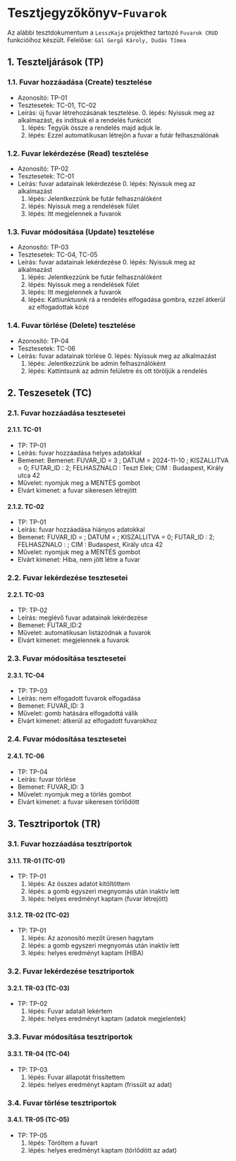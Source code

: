 # Tesztjegyzőkönyv-`Fuvarok`

Az alábbi tesztdokumentum a `LesszKaja` projekthez tartozó `Fuvarok CRUD` funkcióihoz készült. Felelőse: `Gál Gergő Károly, Dudás Tímea` 

## 1. Teszteljárások (TP)

### 1.1. Fuvar hozzáadása (Create) tesztelése
- Azonosító: TP-01
- Tesztesetek: TC-01, TC-02
- Leírás: új fuvar létrehozásának tesztelése. 
    0. lépés: Nyissuk meg az alkalmazást, és indítsuk el a rendelés funkciót
    1. lépés: Tegyük össze a rendelés majd adjuk le.
    2. lépés: Ezzel automatikusan létrejön a fuvar a futár felhasználónak

### 1.2. Fuvar lekérdezése (Read) tesztelése
- Azonosító: TP-02
- Tesztesetek: TC-01
- Leírás: fuvar adatainak lekérdezése 
    0. lépés: Nyissuk meg az alkalmazást
    1. lépés: Jelentkezzünk be futár felhasználóként
    2. lépés: Nyissuk meg a rendelések fület 
    3. lépés: Itt megjelennek a fuvarok

### 1.3. Fuvar módosítása (Update) tesztelése
- Azonosító: TP-03
- Tesztesetek: TC-04, TC-05
- Leírás: fuvar adatainak lekérdezése 
    0. lépés: Nyissuk meg az alkalmazást
    1. lépés: Jelentkezzünk be futár felhasználóként
    2. lépés: Nyissuk meg a rendelések fület 
    3. lépés: Itt megjelennek a fuvarok
    4. lépés: Kattiunktusnk rá a rendelés elfogadása gombra, ezzel átkerül az elfogadottak közé
    
### 1.4. Fuvar törlése (Delete) tesztelése
- Azonosító: TP-04
- Tesztesetek: TC-06
- Leírás: fuvar adatainak törlése 
    0. lépés: Nyissuk meg az alkalmazást
    1. lépés: Jelentkezzünk be admin felhasználóként
    2. lépés: Kattintsunk az admin felületre és ott töröljük a rendelés

## 2. Teszesetek (TC)

### 2.1. Fuvar hozzáadása tesztesetei

#### 2.1.1. TC-01
- TP: TP-01
- Leírás: fuvar hozzáadása helyes adatokkal
- Bemenet: Bemenet: FUVAR_ID = 3 ; DATUM = 2024-11-10 ; KISZALLITVA = 0; FUTAR_ID : 2; FELHASZNALO : Teszt Elek; CIM : Budaspest, Király utca 42
- Művelet: nyomjuk meg a MENTÉS gombot
- Elvárt kimenet: a fuvar sikeresen létrejött

#### 2.1.2. TC-02
- TP: TP-01
- Leírás: fuvar hozzáadása hiányos adatokkal 
- Bemenet: FUVAR_ID = ; DATUM = ; KISZALLITVA = 0; FUTAR_ID : 2; FELHASZNALO : ; CIM : Budaspest, Király utca 42 
- Művelet: nyomjuk meg a MENTÉS gombot
- Elvárt kimenet: Hiba, nem jött létre a fuvar

### 2.2. Fuvar lekérdezése tesztesetei

#### 2.2.1. TC-03
- TP: TP-02
- Leírás: meglévő fuvar adatainak lekérdezése
- Bemenet: FUTAR_ID:2
- Művelet: automatikusan listázódnak a fuvarok
- Elvárt kimenet: megjelennek a fuvarok

### 2.3. Fuvar módosítása tesztesetei

#### 2.3.1. TC-04
- TP: TP-03
- Leírás: nem elfogadott fuvarok elfogadása
- Bemenet: FUVAR_ID: 3
- Művelet: gomb hatására elfogadottá válik
- Elvárt kimenet: átkerül az elfogadott fuvarokhoz

### 2.4. Fuvar módosítása tesztesetei

#### 2.4.1. TC-06
- TP: TP-04
- Leírás: fuvar törlése
- Bemenet: FUVAR_ID: 3
- Művelet: nyomjuk meg a törlés gombot
- Elvárt kimenet: a fuvar sikeresen törlődött

## 3. Tesztriportok (TR)

### 3.1. Fuvar hozzáadása tesztriportok

#### 3.1.1. TR-01 (TC-01)
- TP: TP-01
    1. lépés: Az összes adatot kitöltöttem
    2. lépés: a gomb egyszeri megnyomás után inaktív lett
    3. lépés: helyes eredményt kaptam (fuvar létrejött)
    

#### 3.1.2. TR-02 (TC-02)
- TP: TP-01
    1. lépés: Az azonosító mezőt üresen hagytam
    3. lépés: a gomb egyszeri megnyomás után inaktív lett
    4. lépés: helyes eredményt kaptam (HIBA)

### 3.2. Fuvar lekérdezése tesztriportok

#### 3.2.1. TR-03 (TC-03)
- TP: TP-02
    1. lépés: Fuvar adatait lekértem
    2. lépés: helyes eredményt kaptam (adatok megjelentek)

### 3.3. Fuvar módosítása tesztriportok

#### 3.3.1. TR-04 (TC-04)
- TP: TP-03
    1. lépés: Fuvar állapotát frissítettem
    2. lépés: helyes eredményt kaptam (frissült az adat)

### 3.4. Fuvar törlése tesztriportok

#### 3.4.1. TR-05 (TC-05)
- TP: TP-05
    1. lépés: Töröltem a fuvart
    2. lépés: helyes eredményt kaptam (törlődött az adat)    
    
